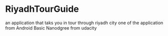 # RiyadhTourGuide
an application that taks you in tour through riyadh city 
one of the application from Android Basic Nanodgree from udacity 
